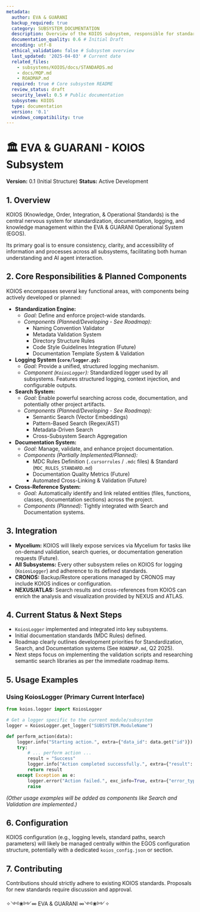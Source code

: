 ```yaml
---
metadata:
  author: EVA & GUARANI
  backup_required: true
  category: SUBSYSTEM_DOCUMENTATION
  description: Overview of the KOIOS subsystem, responsible for standardization, logging, search, and documentation within EGOS.
  documentation_quality: 0.6 # Initial Draft
  encoding: utf-8
  ethical_validation: false # Subsystem overview
  last_updated: '2025-04-03' # Current date
  related_files:
    - subsystems/KOIOS/docs/STANDARDS.md
    - docs/MQP.md
    - ROADMAP.md
  required: true # Core subsystem README
  review_status: draft
  security_level: 0.5 # Public documentation
  subsystem: KOIOS
  type: documentation
  version: '0.1'
  windows_compatibility: true
---
```


# 🏛️ EVA & GUARANI - KOIOS Subsystem

**Version:** 0.1 (Initial Structure)
**Status:** Active Development

## 1. Overview

KOIOS (Knowledge, Order, Integration, & Operational Standards) is the central nervous system for standardization, documentation, logging, and knowledge management within the EVA & GUARANI Operational System (EGOS).

Its primary goal is to ensure consistency, clarity, and accessibility of information and processes across all subsystems, facilitating both human understanding and AI agent interaction.

## 2. Core Responsibilities & Planned Components

KOIOS encompasses several key functional areas, with components being actively developed or planned:

*   **Standardization Engine:**
    *   *Goal:* Define and enforce project-wide standards.
    *   *Components (Planned/Developing - See Roadmap):*
        *   Naming Convention Validator
        *   Metadata Validation System
        *   Directory Structure Rules
        *   Code Style Guidelines Integration (Future)
        *   Documentation Template System & Validation
*   **Logging System (`core/logger.py`):**
    *   *Goal:* Provide a unified, structured logging mechanism.
    *   *Component (`KoiosLogger`):* Standardized logger used by all subsystems. Features structured logging, context injection, and configurable outputs.
*   **Search System:**
    *   *Goal:* Enable powerful searching across code, documentation, and potentially other project artifacts.
    *   *Components (Planned/Developing - See Roadmap):*
        *   Semantic Search (Vector Embeddings)
        *   Pattern-Based Search (Regex/AST)
        *   Metadata-Driven Search
        *   Cross-Subsystem Search Aggregation
*   **Documentation System:**
    *   *Goal:* Manage, validate, and enhance project documentation.
    *   *Components (Partially Implemented/Planned):*
        *   MDC Rules Definition (`.cursorrules` / `.mdc` files) & Standard (`MDC_RULES_STANDARD.md`)
        *   Documentation Quality Metrics (Future)
        *   Automated Cross-Linking & Validation (Future)
*   **Cross-Reference System:**
    *   *Goal:* Automatically identify and link related entities (files, functions, classes, documentation sections) across the project.
    *   *Components (Planned):* Tightly integrated with Search and Documentation systems.

## 3. Integration

*   **Mycelium:** KOIOS will likely expose services via Mycelium for tasks like on-demand validation, search queries, or documentation generation requests (Future).
*   **All Subsystems:** Every other subsystem relies on KOIOS for logging (`KoiosLogger`) and adherence to its defined standards.
*   **CRONOS:** Backup/Restore operations managed by CRONOS may include KOIOS indices or configuration.
*   **NEXUS/ATLAS:** Search results and cross-references from KOIOS can enrich the analysis and visualization provided by NEXUS and ATLAS.

## 4. Current Status & Next Steps

*   `KoiosLogger` implemented and integrated into key subsystems.
*   Initial documentation standards (MDC Rules) defined.
*   Roadmap clearly outlines development priorities for Standardization, Search, and Documentation systems (See `ROADMAP.md`, Q2 2025).
*   Next steps focus on implementing the validation scripts and researching semantic search libraries as per the immediate roadmap items.

## 5. Usage Examples

### Using KoiosLogger (Primary Current Interface)

```python
from koios.logger import KoiosLogger

# Get a logger specific to the current module/subsystem
logger = KoiosLogger.get_logger("SUBSYSTEM.ModuleName")

def perform_action(data):
    logger.info("Starting action.", extra={"data_id": data.get("id")})
    try:
        # ... perform action ...
        result = "Success"
        logger.info("Action completed successfully.", extra={"result": result})
        return result
    except Exception as e:
        logger.error("Action failed.", exc_info=True, extra={"error_type": type(e).__name__})
        raise
```

*(Other usage examples will be added as components like Search and Validation are implemented.)*

## 6. Configuration

KOIOS configuration (e.g., logging levels, standard paths, search parameters) will likely be managed centrally within the EGOS configuration structure, potentially with a dedicated `koios_config.json` or section.

## 7. Contributing

Contributions should strictly adhere to existing KOIOS standards. Proposals for new standards require discussion and approval.

✧༺❀༻∞ EVA & GUARANI ∞༺❀༻✧
